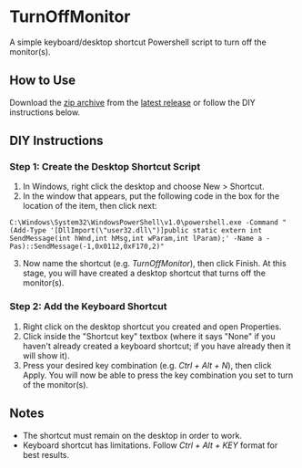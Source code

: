 # TurnOffMonitor
A simple keyboard/desktop shortcut Powershell script to turn off the monitor(s).

## How to Use
Download the [zip archive](https://github.com/colvdv/TurnOffMonitor/releases/download/v1.0/TurnOffMonitor.zip) from the [latest release](https://github.com/colvdv/TurnOffMonitor/releases) or follow the DIY instructions below.

## DIY Instructions
### Step 1: Create the Desktop Shortcut Script
1. In Windows, right click the desktop and choose New > Shortcut.
2. In the window that appears, put the following code in the box for the location of the item, then click next:
```
C:\Windows\System32\WindowsPowerShell\v1.0\powershell.exe -Command "(Add-Type '[DllImport(\"user32.dll\")]public static extern int SendMessage(int hWnd,int hMsg,int wParam,int lParam);' -Name a -Pas)::SendMessage(-1,0x0112,0xF170,2)"
```
3. Now name the shortcut (e.g. *TurnOffMonitor*), then click Finish. At this stage, you will have created a desktop shortcut that turns off the monitor(s).

### Step 2: Add the Keyboard Shortcut
1. Right click on the desktop shortcut you created and open Properties.
2. Click inside the "Shortcut key" textbox (where it says "None" if you haven't already created a keyboard shortcut; if you have already then it will show it).
3. Press your desired key combination (e.g. *Ctrl + Alt + N*), then click Apply. You will now be able to press the key combination you set to turn of the monitor(s).

## Notes
- The shortcut must remain on the desktop in order to work.
- Keyboard shortcut has limitations. Follow *Ctrl + Alt + KEY* format for best results.
